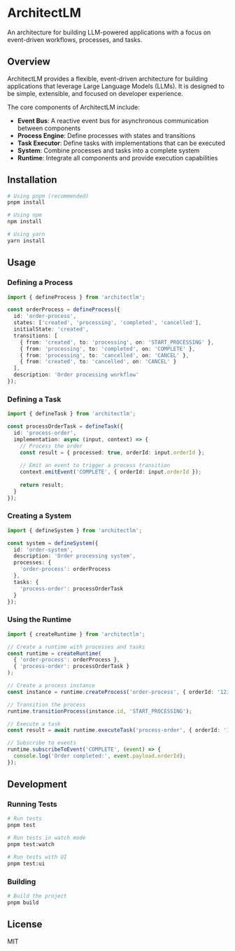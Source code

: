 # ArchitectLM

An architecture for building LLM-powered applications with a focus on event-driven workflows, processes, and tasks.

## Overview

ArchitectLM provides a flexible, event-driven architecture for building applications that leverage Large Language Models (LLMs). It is designed to be simple, extensible, and focused on developer experience.

The core components of ArchitectLM include:

- **Event Bus**: A reactive event bus for asynchronous communication between components
- **Process Engine**: Define processes with states and transitions
- **Task Executor**: Define tasks with implementations that can be executed
- **System**: Combine processes and tasks into a complete system
- **Runtime**: Integrate all components and provide execution capabilities

## Installation

```bash
# Using pnpm (recommended)
pnpm install

# Using npm
npm install

# Using yarn
yarn install
```

## Usage

### Defining a Process

```typescript
import { defineProcess } from 'architectlm';

const orderProcess = defineProcess({
  id: 'order-process',
  states: ['created', 'processing', 'completed', 'cancelled'],
  initialState: 'created',
  transitions: [
    { from: 'created', to: 'processing', on: 'START_PROCESSING' },
    { from: 'processing', to: 'completed', on: 'COMPLETE' },
    { from: 'processing', to: 'cancelled', on: 'CANCEL' },
    { from: 'created', to: 'cancelled', on: 'CANCEL' }
  ],
  description: 'Order processing workflow'
});
```

### Defining a Task

```typescript
import { defineTask } from 'architectlm';

const processOrderTask = defineTask({
  id: 'process-order',
  implementation: async (input, context) => {
    // Process the order
    const result = { processed: true, orderId: input.orderId };
    
    // Emit an event to trigger a process transition
    context.emitEvent('COMPLETE', { orderId: input.orderId });
    
    return result;
  }
});
```

### Creating a System

```typescript
import { defineSystem } from 'architectlm';

const system = defineSystem({
  id: 'order-system',
  description: 'Order processing system',
  processes: {
    'order-process': orderProcess
  },
  tasks: {
    'process-order': processOrderTask
  }
});
```

### Using the Runtime

```typescript
import { createRuntime } from 'architectlm';

// Create a runtime with processes and tasks
const runtime = createRuntime(
  { 'order-process': orderProcess },
  { 'process-order': processOrderTask }
);

// Create a process instance
const instance = runtime.createProcess('order-process', { orderId: '12345' });

// Transition the process
runtime.transitionProcess(instance.id, 'START_PROCESSING');

// Execute a task
const result = await runtime.executeTask('process-order', { orderId: '12345' });

// Subscribe to events
runtime.subscribeToEvent('COMPLETE', (event) => {
  console.log('Order completed:', event.payload.orderId);
});
```

## Development

### Running Tests

```bash
# Run tests
pnpm test

# Run tests in watch mode
pnpm test:watch

# Run tests with UI
pnpm test:ui
```

### Building

```bash
# Build the project
pnpm build
```

## License

MIT 